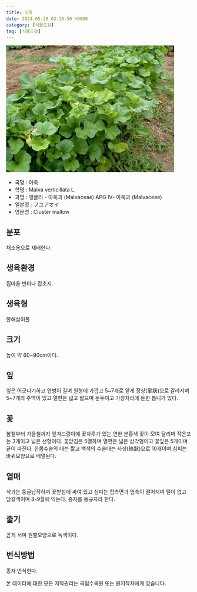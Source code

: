```yaml
---
title: 아욱
date: 2024-05-29 03:18:50 +0800
category: [식물도감]
tag: [식물도감]
---
```




![아욱](/assets/img/fileUpload/plants/basic/Malvaceae/Malva/12108/1_th2.JPG)
- 국명 : 아욱
- 학명 : Malva verticillata L.
- 과명 : 앵글러 - 아욱과 (Malvaceae) APG Ⅳ- 아욱과 (Malvaceae)
- 일본명 : フユアオイ
- 영문명 : Cluster mallow


## 분포
채소용으로 재배한다.
## 생육환경
집마을 빈터나 잡초지.
## 생육형
한해살이풀
## 크기
높이 약 60~90cm이다.
## 잎
잎은 어긋나기하고 엽병이 길며 원형에 가깝고 5~7개로 얕게 장상(掌狀)으로 갈라지며 5~7개의 주맥이 있고 열편은 넓고 짧으며 둔두이고 가장자리에 둔한 톱니가 있다.
## 꽃
봄철부터 가을철까지 잎겨드랑이에 꽃자루가 있는 연한 분홍색 꽃이 모여 달리며 작은포는 3개이고 넓은 선형이다. 꽃받침은 5열하며 열편은 넓은 삼각형이고 꽃잎은 5개이며 끝이 파진다. 한몸수술의 대는 짧고 백색의 수술대는 사상(絲狀)으로 10개이며 심피는 바퀴모양으로 배열된다.
## 열매
삭과는 둥글납작하며 꽃받침에 싸여 있고 심피는 접촉면과 엽축이 떨어지며 털이 없고 담갈색이며 8-9월에 익는다. 종자를 동규자라 한다.
## 줄기
곧게 서며 원뿔모양으로 녹색이다.
## 번식방법
종자 번식한다.






본 데이터에 대한 모든 저작권리는 국립수목원 또는 원저작자에게 있습니다.
